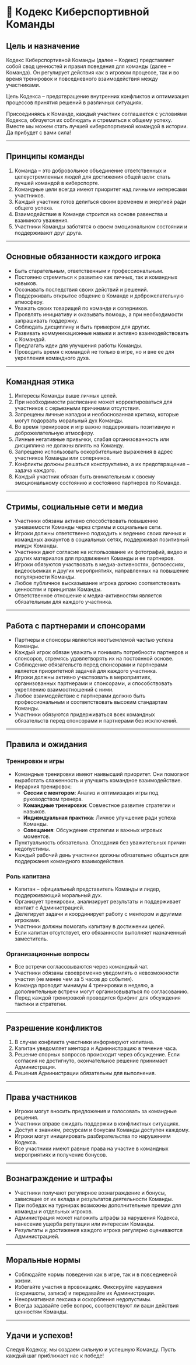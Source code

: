 # 🌟 Кодекс Киберспортивной Команды

## Цель и назначение

Кодекс Киберспортивной Команды (далее – Кодекс) представляет собой свод ценностей и правил поведения для команды (далее – Команда). Он регулирует действия как в игровом процессе, так и во время тренировок и повседневного взаимодействия между участниками.

Цель Кодекса – предотвращение внутренних конфликтов и оптимизация процессов принятия решений в различных ситуациях.

Присоединяясь к Команде, каждый участник соглашается с условиями Кодекса, обязуется их соблюдать и стремиться к общему успеху. Вместе мы можем стать лучшей киберспортивной командой в истории. Да прибудет с вами сила!

---

## Принципы команды

1. Команда – это добровольное объединение ответственных и целеустремленных людей для достижения общей цели: стать лучшей командой в киберспорте.
2. Командные цели всегда имеют приоритет над личными интересами участников.
3. Каждый участник готов делиться своим временем и энергией ради общего успеха.
4. Взаимодействие в Команде строится на основе равенства и взаимного уважения.
5. Участники Команды заботятся о своем эмоциональном состоянии и поддерживают друг друга.

---

## Основные обязанности каждого игрока

- Быть старательным, ответственным и профессиональным.
- Постоянно стремиться к развитию как личных, так и командных навыков.
- Осознавать последствия своих действий и решений.
- Поддерживать открытое общение в Команде и доброжелательную атмосферу.
- Уважать своих товарищей по команде и соперников.
- Проявлять инициативу и оказывать помощь, а при необходимости запрашивать поддержку.
- Соблюдать дисциплину и быть примером для других.
- Развивать коммуникационные навыки и активно взаимодействовать с Командой.
- Предлагать идеи для улучшения работы Команды.
- Проводить время с командой не только в игре, но и вне ее для укрепления командного духа.

---

## Командная этика

1. Интересы Команды выше личных целей.
2. При необходимости расписание может корректироваться для участников с серьезными причинами отсутствия.
3. Запрещены личные нападки и необоснованная критика, которые могут подорвать моральный дух Команды.
4. Во время тренировок и игр важно поддерживать позитивную и доброжелательную атмосферу.
5. Личные негативные привычки, слабая организованность или дисциплина не должны влиять на Команду.
6. Запрещено использовать оскорбительные выражения в адрес участников Команды или соперников.
7. Конфликты должны решаться конструктивно, а их предотвращение – задача каждого.
8. Каждый участник обязан быть внимательным к своему эмоциональному состоянию и состоянию партнеров по Команде.

---

## Стримы, социальные сети и медиа

- Участники обязаны активно способствовать повышению узнаваемости Команды через стримы и социальные сети.
- Игроки должны ответственно подходить к ведению своих личных и командных аккаунтов в социальных сетях, поддерживая позитивный имидж Команды.
- Участники дают согласие на использование их фотографий, видео и других материалов для продвижения Команды и ее партнеров.
- Игроки обязуются участвовать в медиа-активностях, фотосессиях, видеосъемках и других мероприятиях, направленных на повышение популярности Команды.
- Любое публичное высказывание игрока должно соответствовать ценностям и принципам Команды.
- Ответственное отношение к медиа-активностям является обязательным для каждого участника.

---

## Работа с партнерами и спонсорами

- Партнеры и спонсоры являются неотъемлемой частью успеха Команды.
- Каждый игрок обязан уважать и понимать потребности партнеров и спонсоров, стремясь удовлетворять их на постоянной основе.
- Соблюдение обязательств перед спонсорами и партнерами является приоритетной задачей для каждого участника.
- Игроки должны активно участвовать в мероприятиях, организованных партнерами и спонсорами, и способствовать укреплению взаимоотношений с ними.
- Любое взаимодействие с партнерами должно быть профессиональным и соответствовать высоким стандартам Команды.
- Участники обязуются придерживаться всех командных обязательств перед спонсорами и партнерами без исключений.

---

## Правила и ожидания

### Тренировки и игры

- Командные тренировки имеют наивысший приоритет. Они помогают выработать слаженность и улучшить командное взаимодействие.
- Иерархия тренировок:
  - **Сессии с ментором**: Анализ и оптимизация игры под руководством тренера.
  - **Командные тренировки**: Совместное развитие стратегии и навыков.
  - **Индивидуальная практика**: Личное улучшение ради успеха Команды.
  - **Совещания**: Обсуждение стратегии и важных игровых моментов.
- Пунктуальность обязательна. Опоздания без уважительных причин недопустимы.
- Каждый рабочий день участники должны обязательно общаться для поддержания командного взаимодействия.

### Роль капитана

- Капитан – официальный представитель Команды и лидер, поддерживающий моральный дух.
- Организует тренировки, анализирует результаты и поддерживает контакт с Администрацией.
- Делегирует задачи и координирует работу с ментором и другими игроками.
- Участники должны помогать капитану в достижении целей.
- Если капитан отсутствует, его обязанности выполняет назначенный заместитель.

### Организационные вопросы

- Все встречи согласовываются через командный чат.
- Участники обязаны своевременно уведомлять о невозможности участия (не менее чем за 5 часов до события).
- Команда проводит минимум 4 тренировки в неделю, а дополнительные встречи могут организовываться по согласованию.
- Перед каждой тренировкой проводится брифинг для обсуждения тактики и стратегии.

---

## Разрешение конфликтов

1. В случае конфликта участники информируют капитана.
2. Капитан уведомляет ментора и Администрацию в течение часа.
3. Решение спорных вопросов происходит через обсуждение. Если согласия не достигнуто, окончательное решение принимает Администрация.
4. Решения Администрации обязательны для выполнения.

---

## Права участников

- Игроки могут вносить предложения и голосовать за командные решения.
- Участники вправе ожидать поддержки в конфликтных ситуациях.
- Доступ к знаниям, ресурсам и бонусам Команды доступен каждому.
- Игроки могут инициировать разбирательства по нарушениям Кодекса.
- Все участники имеют равные права на участие в командных мероприятиях и получение бонусов.

---

## Вознаграждение и штрафы

- Участники получают регулярное вознаграждение и бонусы, зависящие от их вклада и результатов деятельности Команды.
- При победах на турнирах возможны дополнительные премии для команды и отдельных игроков.
- Администрация может наложить штрафы за нарушения Кодекса, нанесение ущерба репутации или интересам Команды.
- Результаты и достижения каждого игрока регулярно оцениваются Администрацией.

---

## Моральные нормы

- Соблюдайте нормы поведения как в игре, так и в повседневной жизни.
- Избегайте участия в провокациях. Фиксируйте нарушения (скриншоты, записи) и передавайте их Администрации.
- Ненормативная лексика и оскорбления недопустимы.
- Всегда задавайте себе вопрос, соответствуют ли ваши действия ценностям Команды.

---

## Удачи и успехов!

Следуя Кодексу, мы создаем сильную и успешную Команду. Пусть каждый шаг приближает нас к победе!

